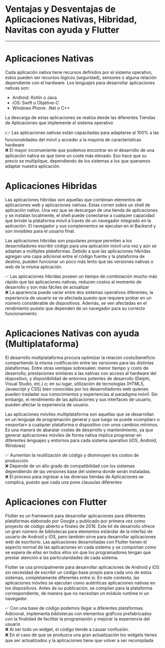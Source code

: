 # Ventajas y Desventajas de Aplicaciones Nativas, Hibridad, Navitas con ayuda y Flutter

---

# Aplicaciones Nativas

Cada aplicación nativa tiene recursos definidos por el sistema operativo, estos pueden ser recursos lógicos (seguridad), sensores o alguna relación dependiente con el hardware. Los lenguajes para desarrollar aplicaciones nativas son:

- Android: Kotlin o Java
- iOS: Swift u Objetive-C
- Windows Phone: .Net o C++

La descarga de estas aplicaciones se realiza desde las diferentes Tiendas de Aplicaciones que implemente el sistema operativo

<aside>
👉 Las aplicaciones nativas están capacitadas para adaptarse al 100% a las funcionalidades del móvil y acceder a la mayoría de características hardware

</aside>

<aside>
❌ El mayor inconveniente que podemos encontrar en el desarrollo de una aplicación nativa es que tiene un coste más elevado. Eso hace que su precio se multiplique, dependiendo de los sistemas a los que queramos adaptar nuestra aplicación.

</aside>

# Aplicaciones Hibridas

Las aplicaciones hibridas son aquellas que combinan elementos de aplicaciones web y aplicaciones nativas. Estas corren sobre un shell de aplicación nativo. Una vez que se descargan de una tienda de aplicaciones y se instalan localmente, el shell puede conectarse a cualquier capacidad que brinde la plataforma móvil a través de un navegador integrado en la aplicación. El navegador y sus complementos se ejecutan en el Backend y son invisibles para el usuario final.

Las aplicaciones híbridas son populares porque permiten a los desarrolladores escribir código para una aplicación móvil una vez y aún se adaptan a múltiples plataformas. Debido a que las aplicaciones híbridas agregan una capa adicional entre el código fuente y la plataforma de destino, pueden funcionar un poco más lento que las versiones nativas o web de la misma aplicación.

<aside>
✅ Las aplicaciones hibridas poseen un tiempo de combinación mucho más rápido que las aplicaciones nativas, reducen costos al momento de desarrollo y son más fáciles de actualizar

</aside>

<aside>
❌ La apariencia puede variar entre dos sistemas operativos diferentes, la experiencia de usuario se ve afectada puesto que requiere probar en un número considerable de dispositivos. Además, se ven afectadas en el rendimiento puesto que dependen de un navegador para su correcto funcionamiento

</aside>

# Aplicaciones Nativas con ayuda (Multiplataforma)

El desarrollo multiplataforma procura optimizar la relación costo/beneficio compartiendo la misma codificación entre las versiones para las distintas plataformas. Entre otras ventajas sobresalen: menor tiempo y costo de desarrollo; prestaciones similares a las nativas con acceso al hardware del dispositivo, y disponibilidad de entornos potentes de desarrollo (Delphi, Visual Studio, etc.) o; en su lugar, utilización de tecnologías (HTML5, Javascript y CSS) bien conocidas por los desarrolladores web quienes pueden trasladar sus conocimientos y experiencias al paradigma móvil. Sin embargo, el rendimiento de las aplicaciones y sus interfaces de usuario, pueden afectar la experiencia de usuario.

Las aplicaciones móviles multiplataforma son aquellas que se desarrollan en un lenguaje de programación general y que luego se puede «compilar» o «exportar» a cualquier plataforma o dispositivo con unos cambios mínimos. Es una manera de abaratar costes de desarrollo y mantenimiento, ya que generar aplicaciones móviles de forma nativa implica programar en diferentes lenguajes y entornos para cada sistema operativo (iOS, Android, Windows)

<aside>
✅ Aumentan la reutilización de código y disminuyen los costos de producción

</aside>

<aside>
❌ Depende de un alto grado de compatibilidad con los sistemas dependiendo de las versiones base del sistema donde serán instaladas.

</aside>

<aside>
❌ El proceso para ingresar a las diversas tiendas de Aplicaciones se complica, puesto que cada una pone clausulas diferentes

</aside>

# Aplicaciones con Flutter

Flutter es un framework para desarrollar aplicaciones para diferentes plataformas elaborado por Google y publicado por primera vez como proyecto de código abierto a finales de 2018. Este kit de desarrollo ofrece un gran número de bibliotecas para elementos estándar de la interfaz de usuario de Android y iOS, pero también sirve para desarrollar aplicaciones web de escritorio. Las aplicaciones desarrolladas con Flutter tienen el aspecto normal de las aplicaciones en cada sistema y se comportan como se espera de ellas en todos ellos sin que los programadores tengan que prestar atención a las particularidades de cada sistema.

Flutter se usa principalmente para desarrollar aplicaciones de Android y iOS sin necesidad de escribir un código base propio para cada uno de estos sistemas, completamente diferentes entre sí. En este contexto, las aplicaciones móviles se ejecutan como auténticas aplicaciones nativas en los dispositivos. Antes de su publicación, se compilan para la plataforma correspondiente, de manera que no necesitan un módulo runtime ni un navegador.

<aside>
✅ Con una base de código podemos llegar a diferentes plataformas. Adicional, implementa bibliotecas con elementos gráficos prefabricados con la finalidad de facilitar la programación y mejorar la experiencia del usuario

</aside>

<aside>
❌ Al ser todo un widget, el código tiende a causar confusión.

</aside>

<aside>
❌ En el caso de que se produzca una gran actualización los widgets tienes que ser actualizados y la aplicaciones tiene que volver a ser recompilada

</aside>